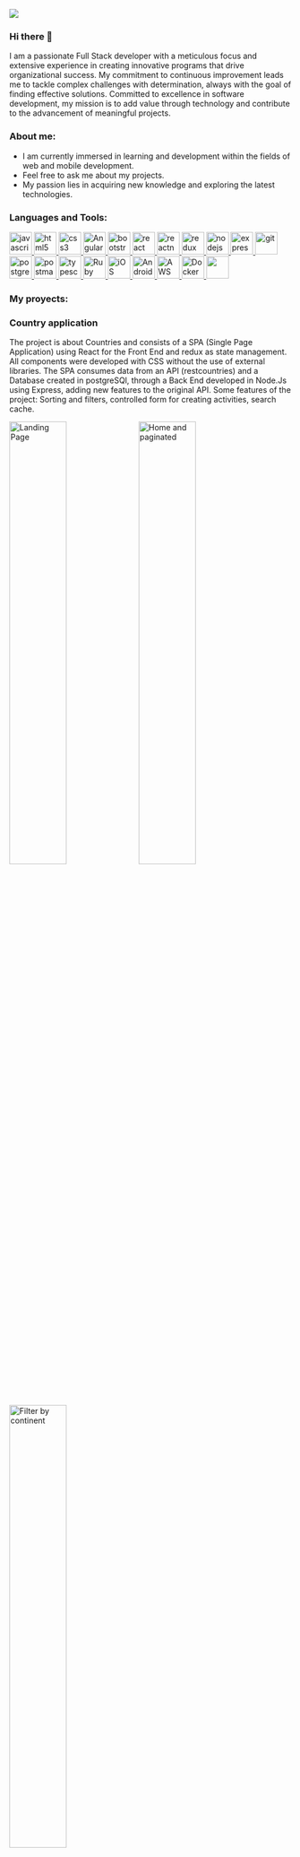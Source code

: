 ![](https://media.giphy.com/media/rvVHtEf42qjWDgmsDp/giphy.gif)

### Hi there 👋

I am a passionate Full Stack developer with a meticulous focus and extensive experience in creating innovative programs that drive organizational success. My commitment to continuous improvement leads me to tackle complex challenges with determination, always with the goal of finding effective solutions. Committed to excellence in software development, my mission is to add value through technology and contribute to the advancement of meaningful projects.

<h3 align="left">About me:</h3>

* I am currently immersed in learning and development within the fields of web and mobile development.
* Feel free to ask me about my projects.
* My passion lies in acquiring new knowledge and exploring the latest technologies.

<h3 align="left">Languages and Tools:</h3>
<p align="left">  <a href="https://developer.mozilla.org/en-US/docs/Web/JavaScript" target="_blank"> <img src="https://upload.wikimedia.org/wikipedia/commons/thumb/9/99/Unofficial_JavaScript_logo_2.svg/1024px-Unofficial_JavaScript_logo_2.svg.png" alt="javascript" width="40" height="40"/> </a> 
  <a href="https://www.w3.org/html/" target="_blank"> <img src="https://upload.wikimedia.org/wikipedia/commons/thumb/3/38/HTML5_Badge.svg/600px-HTML5_Badge.svg.png" alt="html5" width="40" height="40"/> </a>
<a href="https://www.w3schools.com/css/" target="_blank"> <img src="https://cdn4.iconfinder.com/data/icons/social-media-logos-6/512/121-css3-512.png" alt="css3" width="40" height="40"/> </a> 
 <a href="https://angular.io/" target="_blank">
    <img src="https://cdn4.iconfinder.com/data/icons/logos-and-brands/512/21_Angular_logo_logos-512.png" alt="Angular" width="40" height="40"/>
  </a>
<a href="https://getbootstrap.com" target="_blank"> <img src="https://upload.wikimedia.org/wikipedia/commons/thumb/b/b2/Bootstrap_logo.svg/1024px-Bootstrap_logo.svg.png" alt="bootstrap" width="40" height="40"/> </a> 
<a href="https://reactjs.org/" target="_blank"> <img src="https://seeklogo.com/images/R/react-logo-7B3CE81517-seeklogo.com.png" alt="react" width="40" height="40"/> </a> 
<a href="https://reactnative.dev/" target="_blank"> <img src="https://reactnative.dev/img/header_logo.svg" alt="reactnative" width="40" height="40"/> </a> 
<a href="https://redux.js.org" target="_blank"> <img src="https://seeklogo.com/images/R/redux-logo-9CA6836C12-seeklogo.com.png" alt="redux" width="40" height="40"/> </a> 
<a href="https://nodejs.org" target="_blank"> <img src="https://cdn.pixabay.com/photo/2015/04/23/17/41/node-js-736399_960_720.png" alt="nodejs" height="40"/> </a>
<a href="https://expressjs.com" target="_blank"> <img src="https://i.cloudup.com/zfY6lL7eFa-3000x3000.png" alt="express" height="40"/> </a> 
<a href="https://git-scm.com/" target="_blank"> <img src="https://www.vectorlogo.zone/logos/git-scm/git-scm-icon.svg" alt="git" width="40" height="40"/> </a> 
<a href="https://www.postgresql.org" target="_blank"> <img src="https://upload.wikimedia.org/wikipedia/commons/thumb/2/29/Postgresql_elephant.svg/1200px-Postgresql_elephant.svg.png" alt="postgresql" width="40" height="40"/> </a> 
<a href="https://postman.com" target="_blank"> <img src="https://www.vectorlogo.zone/logos/getpostman/getpostman-icon.svg" alt="postman" width="40" height="40"/> </a> 
<a href="https://www.typescriptlang.org/" target="_blank"> <img src="https://upload.wikimedia.org/wikipedia/commons/thumb/4/4c/Typescript_logo_2020.svg/1200px-Typescript_logo_2020.svg.png" alt="typescript" width="40" height="40"/> </a>
<a href="https://www.ruby-lang.org/" target="_blank">
    <img src="https://e7.pngegg.com/pngimages/24/674/png-clipart-web-development-ruby-on-rails-programming-language-computer-programming-ruby-text-logo-thumbnail.png" alt="Ruby on Rails" width="40" height="40"/>
  </a>
<a href="https://www.apple.com/ios" target="_blank">
    <img src="https://www.stickersmurali.com/it/img/asfs140-jpg/folder/products-listado-merchant/adesivi-apple-logo.jpg" alt="iOS" width="40" height="40"/>
  </a>
  <a href="https://www.android.com/" target="_blank">
    <img src="https://images.vexels.com/media/users/3/139556/isolated/preview/1718a076e29822051df8bcf8b5ce1124-logotipo-de-android.png" alt="Android" width="40" height="40"/>
  </a>
  <a href="https://aws.amazon.com/" target="_blank">
    <img src="https://logohistory.net/wp-content/uploads/2023/06/AWS-Emblem.png" alt="AWS" width="40" height="40"/>
  </a>
  <a href="https://www.docker.com/" target="_blank">
    <img src="https://w7.pngwing.com/pngs/34/543/png-transparent-docker-plain-wordmark-logo-icon-thumbnail.png" alt="Docker" width="40" height="40"/>
  </a>
  <a href="https://openai.com/" target="_blank">
    <img src="https://logowik.com/content/uploads/images/openai5002.jpg" height="40"/>
  </a>
  
  
  
 <h3 align="left">My proyects:</h3>
 <h3 align="left">Country application</h3>
 
  <p>
  The project is about Countries and consists of a SPA (Single Page Application) using React for the Front End and redux as state management. All components were developed with CSS without the use of external libraries. The SPA consumes data from an API (restcountries) and a Database created in postgreSQl, through a Back End developed in Node.Js using Express, adding new features to the original API. Some features of the project: Sorting and filters, controlled form for creating activities, search cache.
  </p>
   <p>
  <a><img width="45%" src="https://user-images.githubusercontent.com/78769625/158902871-95403533-0896-451c-ba10-30d31a54f502.png" alt="Landing Page" ></a>
  <a><img width="45%" src="https://user-images.githubusercontent.com/78769625/158903702-178139f2-d049-4f84-a73b-15134db19837.png" alt="Home and paginated "></a>
  <a><img width="45%" src="https://user-images.githubusercontent.com/78769625/158904096-e67088aa-d31d-4229-acd7-8f8a93afb507.png" alt="Filter by continent"></a>
 
  </p>
  <p>
    https://www.linkedin.com/feed/update/urn:li:activity:6910047377395449856/
  </p>
  
  
 <h3 align="left">E-commerce Beef Shop</h3>
 <p>
  Participation in an agile development team with one-week sprints presenting to a Product Owner progress on the development of a complete app for an E-commerce       with design and development of the following features: Basic e-commerce features (CRUD of products, auth, catalog, checkout, etc..)
  - Payment gateway integration (Mercado Pago).
  - Sending transactional emails (Node mailer).
  -Administration of shopping cart and product orders,
  -User administration, key management
   <p>
  <a><img width="45%" src="https://user-images.githubusercontent.com/78769625/166521348-ced29bec-51b1-4576-b7d7-2ac42a26bf61.png" alt=""></a>
  <a><img width="45%" src="https://user-images.githubusercontent.com/78769625/166521896-76bfb380-16af-4dcd-82bb-bdd238cf0e52.png" alt=""></a>
  <a><img width="45%" src="https://user-images.githubusercontent.com/78769625/166522037-aad8d7ec-43f9-46a5-a9e5-e01d018c0777.png" alt=""></a>
  </p>
  <p>
  https://beefshop.vercel.app/
  </p>
</p>

    
<h3 align="left">Connect with me:</h3>
<span >
<a href="https://www.linkedin.com/in/fabricio-olivera-developer/" ><img width="5%" src="https://cdn-icons-png.flaticon.com/512/174/174857.png"> &nbsp;
<a href="mailto:oliverafabricio25@gmail.com" ><img width="5%" src="https://cdn.icon-icons.com/icons2/2631/PNG/512/gmail_new_logo_icon_159149.png">
</span>



